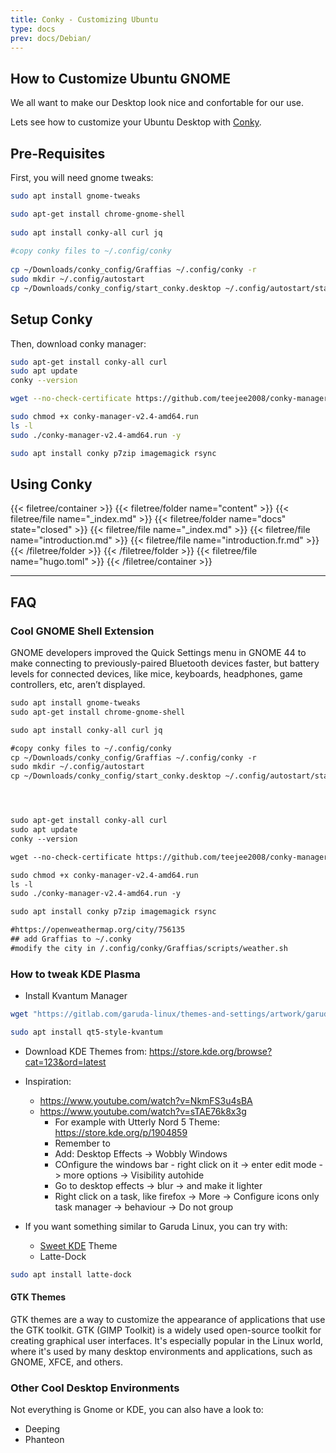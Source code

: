 ```yaml
---
title: Conky - Customizing Ubuntu
type: docs
prev: docs/Debian/
---
```



## How to Customize Ubuntu GNOME

We all want to make our Desktop look nice and confortable for our use.

Lets see how to customize your Ubuntu Desktop with [Conky](https://github.com/brndnmtthws/conky).

## Pre-Requisites

First, you will need gnome tweaks:

```sh
sudo apt install gnome-tweaks

sudo apt-get install chrome-gnome-shell
  
sudo apt install conky-all curl jq
  
#copy conky files to ~/.config/conky
  
cp ~/Downloads/conky_config/Graffias ~/.config/conky -r
sudo mkdir ~/.config/autostart
cp ~/Downloads/conky_config/start_conky.desktop ~/.config/autostart/start_conky.desktop -r
```

## Setup Conky

Then, download conky manager:

```sh
sudo apt-get install conky-all curl
sudo apt update
conky --version

wget --no-check-certificate https://github.com/teejee2008/conky-manager/releases/download/v2.4/conky-manager-v2.4-amd64.run

sudo chmod +x conky-manager-v2.4-amd64.run
ls -l
sudo ./conky-manager-v2.4-amd64.run -y

sudo apt install conky p7zip imagemagick rsync
```

## Using Conky

{{< filetree/container >}}
  {{< filetree/folder name="content" >}}
    {{< filetree/file name="_index.md" >}}
    {{< filetree/folder name="docs" state="closed" >}}
      {{< filetree/file name="_index.md" >}}
      {{< filetree/file name="introduction.md" >}}
      {{< filetree/file name="introduction.fr.md" >}}
    {{< /filetree/folder >}}
  {{< /filetree/folder >}}
  {{< filetree/file name="hugo.toml" >}}
{{< /filetree/container >}}


--- 

## FAQ


### Cool GNOME Shell Extension


GNOME developers improved the Quick Settings menu in GNOME 44 to make connecting to previously-paired Bluetooth devices faster, but battery levels for connected devices, like mice, keyboards, headphones, game controllers, etc, aren’t displayed.


```txt
sudo apt install gnome-tweaks
sudo apt-get install chrome-gnome-shell

sudo apt install conky-all curl jq

#copy conky files to ~/.config/conky
cp ~/Downloads/conky_config/Graffias ~/.config/conky -r
sudo mkdir ~/.config/autostart
cp ~/Downloads/conky_config/start_conky.desktop ~/.config/autostart/start_conky.desktop -r




sudo apt-get install conky-all curl
sudo apt update
conky --version

wget --no-check-certificate https://github.com/teejee2008/conky-manager/releases/download/v2.4/conky-manager-v2.4-amd64.run

sudo chmod +x conky-manager-v2.4-amd64.run
ls -l
sudo ./conky-manager-v2.4-amd64.run -y

sudo apt install conky p7zip imagemagick rsync

#https://openweathermap.org/city/756135
## add Graffias to ~/.conky 
#modify the city in /.config/conky/Graffias/scripts/weather.sh
```

### How to tweak KDE Plasma

* Install Kvantum Manager

```sh
wget "https://gitlab.com/garuda-linux/themes-and-settings/artwork/garuda-wallpapers/-/raw/master/src/garuda-wallpapers/Dr460nized%20Honeycomb.png?ref_type=heads&inline=false" -O Dr460nized_Honeycomb.png #download garuda wallpaperd

sudo apt install qt5-style-kvantum
```

* Download KDE Themes from: https://store.kde.org/browse?cat=123&ord=latest

* Inspiration:
  * https://www.youtube.com/watch?v=NkmFS3u4sBA
  * https://www.youtube.com/watch?v=sTAE76k8x3g
    * For example with Utterly Nord 5 Theme: https://store.kde.org/p/1904859
    * Remember to 
    * Add: Desktop Effects -> Wobbly Windows
    * COnfigure the windows bar - right click on it -> enter edit mode -> more options -> Visibility autohide
    * Go to desktop effects -> blur -> and make it lighter
    * Right click on a task, like firefox -> More -> Configure icons only task manager -> behaviour -> Do not group

* If you want something similar to Garuda Linux, you can try with:
  * [Sweet KDE](https://store.kde.org/p/1294174) Theme
  * Latte-Dock

```sh
sudo apt install latte-dock
```

#### GTK Themes

GTK themes are a way to customize the appearance of applications that use the GTK toolkit. GTK (GIMP Toolkit) is a widely used open-source toolkit for creating graphical user interfaces. It's especially popular in the Linux world, where it's used by many desktop environments and applications, such as GNOME, XFCE, and others.


### Other Cool Desktop Environments

Not everything is Gnome or KDE, you can also have a look to:

* Deeping
* Phanteon
